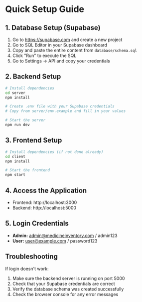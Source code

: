 # Quick Setup Guide

## 1. Database Setup (Supabase)

1. Go to https://supabase.com and create a new project
2. Go to SQL Editor in your Supabase dashboard
3. Copy and paste the entire content from `database/schema.sql`
4. Click "Run" to execute the SQL
5. Go to Settings → API and copy your credentials

## 2. Backend Setup

```bash
# Install dependencies
cd server
npm install

# Create .env file with your Supabase credentials
# Copy from server/env.example and fill in your values

# Start the server
npm run dev
```

## 3. Frontend Setup

```bash
# Install dependencies (if not done already)
cd client
npm install

# Start the frontend
npm start
```

## 4. Access the Application

- Frontend: http://localhost:3000
- Backend: http://localhost:5000

## 5. Login Credentials

- **Admin:** admin@medicineinventory.com / admin123
- **User:** user@example.com / password123

## Troubleshooting

If login doesn't work:
1. Make sure the backend server is running on port 5000
2. Check that your Supabase credentials are correct
3. Verify the database schema was created successfully
4. Check the browser console for any error messages
